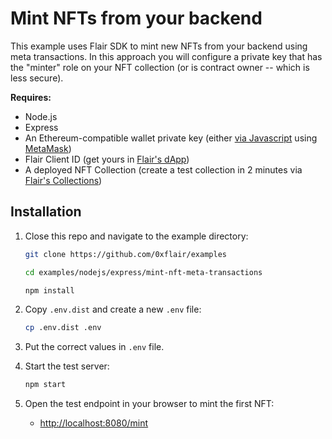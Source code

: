 # Mint NFTs from your backend

This example uses Flair SDK to mint new NFTs from your backend using meta transactions. In this approach you will configure a private key that has the "minter" role on your NFT collection (or is contract owner -- which is less secure).

**Requires:**
* Node.js
* Express
* An Ethereum-compatible wallet private key (either [via Javascript](https://www.quicknode.com/guides/web3-sdks/how-to-generate-a-new-ethereum-address-in-javascript) using [MetaMask](https://metamask.io/))
* Flair Client ID (get yours in [Flair's dApp](https://app.flair.finance/clients))
* A deployed NFT Collection (create a test collection in 2 minutes via [Flair's Collections](https://app.flair.finance/collections))

## Installation

1. Close this repo and navigate to the example directory:

    ```bash
    git clone https://github.com/0xflair/examples

    cd examples/nodejs/express/mint-nft-meta-transactions

    npm install
    ```

2. Copy `.env.dist` and create a new `.env` file:

    ```bash
    cp .env.dist .env
    ```

3. Put the correct values in `.env` file.

4. Start the test server:

    ```bash
    npm start
    ```

5. Open the test endpoint in your browser to mint the first NFT:

    * [http://localhost:8080/mint](http://localhost:8080/mint)
